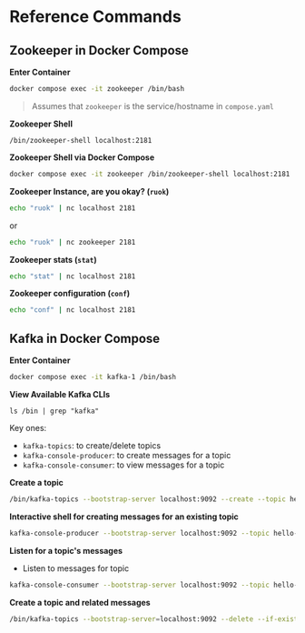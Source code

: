 # Reference Commands


## Zookeeper in Docker Compose

__Enter Container__
```bash
docker compose exec -it zookeeper /bin/bash
```
> Assumes that `zookeeper` is the service/hostname in `compose.yaml`

__Zookeeper Shell__
```
/bin/zookeeper-shell localhost:2181
```

__Zookeeper Shell via Docker Compose__
```bash
docker compose exec -it zookeeper /bin/zookeeper-shell localhost:2181
```

__Zookeeper Instance, are you okay? (`ruok`)__

```bash
echo "ruok" | nc localhost 2181
```
or
```bash
echo "ruok" | nc zookeeper 2181
```

__Zookeeper stats (`stat`)__
```bash
echo "stat" | nc localhost 2181
```

__Zookeeper configuration (`conf`)__
```bash
echo "conf" | nc localhost 2181
```


## Kafka in Docker Compose

__Enter Container__
```bash
docker compose exec -it kafka-1 /bin/bash
```

__View Available Kafka CLIs__
```
ls /bin | grep "kafka"
```

Key ones:
- `kafka-topics`: to create/delete topics
- `kafka-console-producer`: to create messages for a topic
- `kafka-console-consumer`: to view messages for a topic


__Create a topic__
```bash
/bin/kafka-topics --bootstrap-server localhost:9092 --create --topic hello-world --partitions 1 --replication-factor 1
```

__Interactive shell for creating messages for an existing topic__

```bash
kafka-console-producer --bootstrap-server localhost:9092 --topic hello-world
```

__Listen for a topic's messages__
- Listen to messages for topic
```bash
kafka-console-consumer --bootstrap-server localhost:9092 --topic hello-world --from-beginning
```


__Create a topic and related messages__
```bash
/bin/kafka-topics --bootstrap-server=localhost:9092 --delete --if-exists --topic my-topic
```
